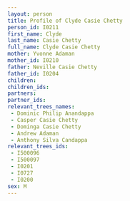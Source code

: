 ```yaml
---
layout: person
title: Profile of Clyde Casie Chetty
person_id: I0211
first_name: Clyde
last_name: Casie Chetty
full_name: Clyde Casie Chetty
mother: Yvonne Adaman
mother_id: I0210
father: Neville Casie Chetty
father_id: I0204
children:
children_ids:
partners:
partner_ids:
relevant_trees_names:
 - Dominic Philip Anandappa
 - Casper Casie Chetty
 - Dominga Casie Chetty
 - Andrew Adaman
 - Anthony Silva Candappa
relevant_trees_ids:
 - I500096
 - I500097
 - I0201
 - I0727
 - I0200
sex: M
---
```


